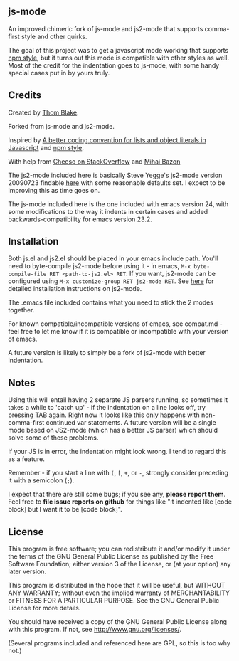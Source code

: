 ## js-mode ##

An improved chimeric fork of js-mode and js2-mode that supports comma-first style and other quirks.

The goal of this project was to get a javascript mode working that supports [npm style](https://github.com/isaacs/npm/blob/master/doc/coding-style.md), but it turns out this mode is compatible with other styles as well. Most of the credit for the indentation goes to js-mode, with some handy special cases put in by yours truly.

## Credits ##

Created by [Thom Blake](https://github.com/thomblake).

Forked from js-mode and js2-mode.

Inspired by [A better coding convention for lists and object literals in Javascript](https://gist.github.com/357981) and [npm style](https://github.com/isaacs/npm/blob/master/doc/coding-style.md).

With help from [Cheeso on StackOverflow](http://stackoverflow.com/questions/6144930/emacs-js-mode-for-npm-style) and [Mihai Bazon](http://mihai.bazon.net/projects/editing-javascript-with-emacs-js2-mode)

The js2-mode included here is basically Steve Yegge's js2-mode version 20090723 findable [here](http://code.google.com/p/js2-mode/) with some reasonable defaults set.  I expect to be improving this as time goes on.

The js-mode included here is the one included with emacs version 24, with some modifications to the way it indents in certain cases and added backwards-compatibility for emacs version 23.2.

## Installation ##

Both js.el and js2.el should be placed in your emacs include path. You'll need to byte-compile js2-mode before using it - in emacs, `M-x byte-compile-file RET <path-to-js2.el> RET`.  If you want, js2-mode can be configured using `M-x customize-group RET js2-mode RET`.  See [here](http://code.google.com/p/js2-mode/wiki/InstallationInstructions) for detailed installation instructions on js2-mode.

The .emacs file included contains what you need to stick the 2 modes together.

For known compatible/incompatible versions of emacs, see compat.md - feel free to let me know if it is compatible or incompatible with your version of emacs.

A future version is likely to simply be a fork of js2-mode with better indentation.

## Notes ##

Using this will entail having 2 separate JS parsers running, so sometimes it takes a while to 'catch up' - if the indentation on a line looks off, try pressing TAB again.  Right now it looks like this only happens with non-comma-first continued var statements.  A future version will be a single mode based on JS2-mode (which has a better JS parser) which should solve some of these problems.

If your JS is in error, the indentation might look wrong.  I tend to regard this as a feature.

Remember - if you start a line with `(`, `[`, `+`, or `-`, strongly consider preceding it with a semicolon (`;`).

I expect that there are still some bugs; if you see any, **please report them**. Feel free to **file issue reports on github** for things like "it indented like [code block] but I want it to be [code block]".

## License ##

This program is free software; you can redistribute it and/or
modify it under the terms of the GNU General Public License as
published by the Free Software Foundation; either version 3 of
the License, or (at your option) any later version.

This program is distributed in the hope that it will be
useful, but WITHOUT ANY WARRANTY; without even the implied
warranty of MERCHANTABILITY or FITNESS FOR A PARTICULAR
PURPOSE.  See the GNU General Public License for more details.

You should have received a copy of the GNU General Public License
along with this program.  If not, see http://www.gnu.org/licenses/.

(Several programs included and referenced here are GPL, so this is too
why not.)
